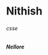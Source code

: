 # Nithish
###### csse
##### Nellore
<script
</script>
*gitbash* 




 [apssdc](https://www.google.com/search?q=apssdc&oq=apssdc&aqs=chrome.0.69i59l2j0j69i60l5.2036j0j7&sourceid=chrome&ie=UTF-8)
 
 Name|roll no
 ---|---
 nithish|28
 
